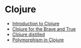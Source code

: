 # Clojure

- [Introduction to Clojure](https://www.creativeapplications.net/tutorials/introduction-to-clojure-part-1/)
- [Clojure for the Brave and True](https://www.braveclojure.com/foreword/)
- [Clojure distilled](https://yogthos.net/ClojureDistilled.html)
- [Polymorphism in Clojure](https://aphyr.com/posts/352-clojure-from-the-ground-up-polymorphism)
